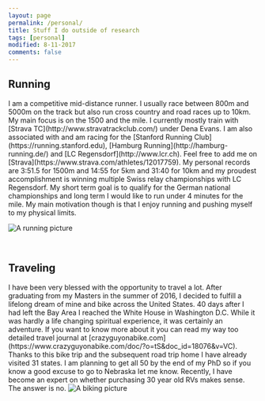 ```yaml
---
layout: page
permalink: /personal/
title: Stuff I do outside of research
tags: [personal]
modified: 8-11-2017
comments: false
---
```

<h2>Running</h2>
I am a competitive mid-distance runner. I usually race between 800m and 5000m on the track but also run cross country and road races up to 10km. My main focus is on the 1500 and the mile. I currently mostly train with [Strava TC](http://www.stravatrackclub.com/) under Dena Evans. I am also associated with and am racing for the [Stanford Running Club](https://running.stanford.edu), [Hamburg Running](http://hamburg-running.de/) and [LC Regensdorf](http://www.lcr.ch). Feel free to add me on [Strava](https://www.strava.com/athletes/12017759). My personal records are 3:51.5 for 1500m and 14:55 for 5km and 31:40 for 10km and my proudest accomplishment is winning multiple Swiss relay championships with LC Regensdorf. My short term goal is to qualify for the German national championships and long term I would like to run under 4 minutes for the mile. My main motivation though is that I enjoy running and pushing myself to my physical limits.

<img src="{{ site.url }}/images/runrocknroll.jpg"
     alt="A running picture">


<br />
<h2>Traveling</h2>
I have been very blessed with the opportunity to travel a lot. After graduating from my Masters in the summer of 2016, I decided to fulfill a lifelong dream of mine and bike across the United States. 40 days after I had left the Bay Area I reached the White House in Washington D.C. While it was hardly a life changing spiritual experience, it was certainly an adventure. If you want to know more about it you can read my way too detailed travel journal at
[crazyguyonabike.com](https://www.crazyguyonabike.com/doc/?o=tS&doc_id=18076&v=VC). Thanks to this bike trip and the subsequent road trip home I have already visited 31 states. I am planning to get all 50 by the end of my PhD so if you know a good excuse to go to Nebraska let me know. Recently, I have become an expert on whether purchasing 30 year old RVs makes sense. The answer is no.
 <img src="{{ site.url }}/images/cyclingutah.jpg"
      alt="A biking picture">
